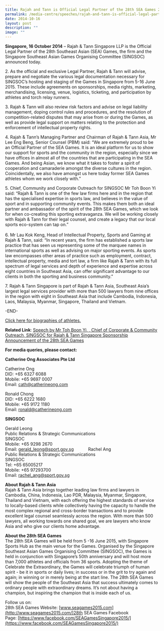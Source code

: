 ```yaml
---
title: Rajah and Tann is Official Legal Partner of the 28th SEA Games 2015
permalink: /media-centre/speeches/rajah-and-tann-is-official-legal-partner-of-the-28th-sea-games-2015/
date: 2014-10-16
layout: post
description: ""
image: ""
---
```

**Singapore, 16 October 2014** – Rajah & Tann Singapore LLP is the Official Legal Partner of the 28th Southeast Asian (SEA) Games, the firm and the Singapore Southeast Asian Games Organising Committee (SINGSOC) announced today.

2\. As the official and exclusive Legal Partner, Rajah & Tann will advise, prepare and negotiate the various legal documentation necessary for SINGSOC’s hosting and staging of the Games in Singapore from 5-16 June 2015. These include agreements on sponsorships, media rights, marketing, merchandising, licensing, venue, logistics, ticketing, and participation by athletes and torch relay runners.

3\. Rajah & Tann will also review risk factors and advise on legal liability management, doping control rules and procedures, and the resolution of competition-related disputes that may arise from or during the Games, as well as provide legal support on matters relating to the protection and enforcement of intellectual property rights.

4\. Rajah & Tann’s Managing Partner and Chairman of Rajah & Tann Asia, Mr Lee Eng Beng, Senior Counsel (PBM) said: “We are extremely proud to be an Official Partner of the SEA Games. It is an ideal platform for us to show our support for sports and the community in the region, especially since we have offices in almost all of the countries that are participating in the SEA Games. And being Asian, we know what it takes to foster a spirit of cooperation and camaraderie amongst the diverse cultures in the region. Coincidentally, we also have amongst us here today former SEA Games athletes whom we work closely with.”

5\. Chief, Community and Corporate Outreach for SINGSOC Mr Toh Boon Yi said: “Rajah & Tann is one of the few law firms here and in the region that has the specialised expertise in sports law, and believes in the value of sport and in supporting community events. This makes them both an ideal partner and ambassador of the spirit of the 28th SEA Games, which we look for when co-creating this sporting extravaganza. We will be working closely with Rajah & Tann for their legal counsel, and create a legacy that our local sports eco-system can tap on.”  
   
6\. Mr Lau Kok Keng, Head of Intellectual Property, Sports and Gaming at Rajah & Tann, said: “In recent years, the firm has established a sports law practice that has seen us representing some of the marquee names in international sports as well as advising on major sporting events. As sports law encompasses other areas of practice such as employment, contract, intellectual property, media and tort law, a firm like Rajah & Tann with its full spectrum of legal services and depth of experience and expertise across eight countries in Southeast Asia, can offer significant advantage to our clients in both the sporting and business community.”

7\. Rajah & Tann Singapore is part of Rajah & Tann Asia, Southeast Asia’s largest legal services provider with more than 500 lawyers from nine offices in the region with eight in Southeast Asia that include Cambodia, Indonesia, Laos, Malaysia, Myanmar, Singapore, Thailand and Vietnam.

\-END-

[Click here for biographies of athletes.](https://www.sportsingapore.gov.sg/-/media/SSC/Corporate/Files/News-and-Updates/Media-Releases/2014/October/Annex-Biographies-of-Athletes.ashx?la=en&hash=102C1940EBECE86154686E8C9E84F3AC7E21304E)

**Related Link**: [Speech by Mr Toh Boon Yi, , Chief of Corporate & Community Outreach, SINGSOC for Rajah & Tann Singapore Sponsorship Announcement of the 28th SEA Games](http://www.sportsingapore.gov.sg/newsroom/speeches/2014/10/speech-by-mr-toh-boon-yi-chief-of-cco-singsoc-for-rajah-and-tann-singapore-sponsorship-announcement)

**For media queries, please contact:**

**Catherine Ong Associates Pte Ltd**

Catherine Ong          
DID: +65 6327 6088      
Mobile: +65 9697 0007                 
Email: [cath@catherineong.com](mailto:cath@catherineong.com)        

Ronald Chong  
DID: +65 6222 1680  
Mobile: +65 9172 1180  
Email: [ronald@catherineong.com](mailto:ronald@catherineong.com)

**SINGSOC**

Gerald Leong       
Public Relations & Strategic Communications                                 
SINGSOC           
Mobile: +65 9298 2670     
Email: [gerald\_leong@sport.gov.sg](mailto:gerald_leong@sport.gov.sg)            Rachel Ang  
Public Relations & Strategic Communications  
SINGSOC  
Tel: +65 65005217  
Mobile: +65 97293700  
Email: [rachel\_ang@sport.gov.sg](mailto:rachel_ang@sport.gov.sg)  

**About Rajah & Tann Asia**  
Rajah & Tann Asia brings together leading law firms and lawyers in Cambodia, China, Indonesia, Lao PDR, Malaysia, Myanmar, Singapore, Thailand and Vietnam, with each offering the highest standards of service to locally-based clients while collectively having the capacity to handle the most complex regional and cross-border transactions and to provide excellent legal counsel seamlessly across the region. With more than 500 lawyers, all working towards one shared goal, we are lawyers who know Asia and who give our clients home advantage.

**About the 28th SEA Games**  
The 28th SEA Games will be held from 5 -16 June 2015, with Singapore Sports Hub as the main venue for the Games. Organised by the Singapore Southeast Asian Games Organising Committee (SINGSOC), the Games is held in conjunction with Singapore’s 50th anniversary and will host more than 7,000 athletes and officials from 36 sports. Adopting the theme of Celebrate the Extraordinary, the Games will celebrate triumph of human spirit - be it in sports or daily lives; in success or in the grit to try again and again; in winning or in merely being at the start line. The 28th SEA Games will show the people of the Southeast Asia that success ultimately comes to ordinary people with extraordinary dreams. It’s not about having a champion, but inspiring the champion that is inside each of us.

Follow us on:  
28th SEA Games Website: [www.seagames2015.com](http://www.seagames2015.com/)28th SEA Games Facebook Page: [https://www.facebook.com/SEAGamesSingapore2015/](https://www.facebook.com/SEAGamesSingapore2015/)